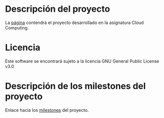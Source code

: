 # Descripción del proyecto

La [página](https://samahetfield.github.io/PersonalCC-1819/) contendrá el proyecto desarrollado en la asignatura Cloud Computing.

# Licencia
Este software se encontrará sujeto a la licencia GNU General Public License v3.0

# Descripción de los milestones del proyecto

Enlace hacia los [milestones](https://github.com/samahetfield/PersonalCC-1819/milestones) del proyecto.
